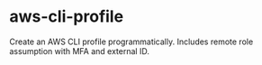 # aws-cli-profile
Create an AWS CLI profile programmatically.
Includes remote role assumption with MFA and external ID.

